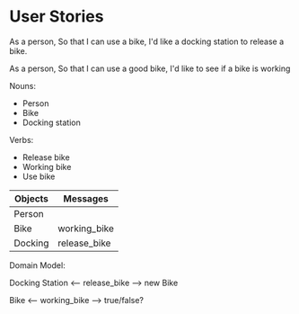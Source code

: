 # User Stories

As a person,
So that I can use a bike,
I'd like a docking station to release a bike.

As a person,
So that I can use a good bike,
I'd like to see if a bike is working

Nouns:
- Person
- Bike
- Docking station

Verbs:
- Release bike
- Working bike
- Use bike

| Objects   | Messages     |
| ---       | ---          |
| Person    |              |
| Bike      | working_bike |
| Docking   | release_bike |

Domain Model:

Docking Station <-- release_bike --> new Bike

Bike <-- working_bike --> true/false?
